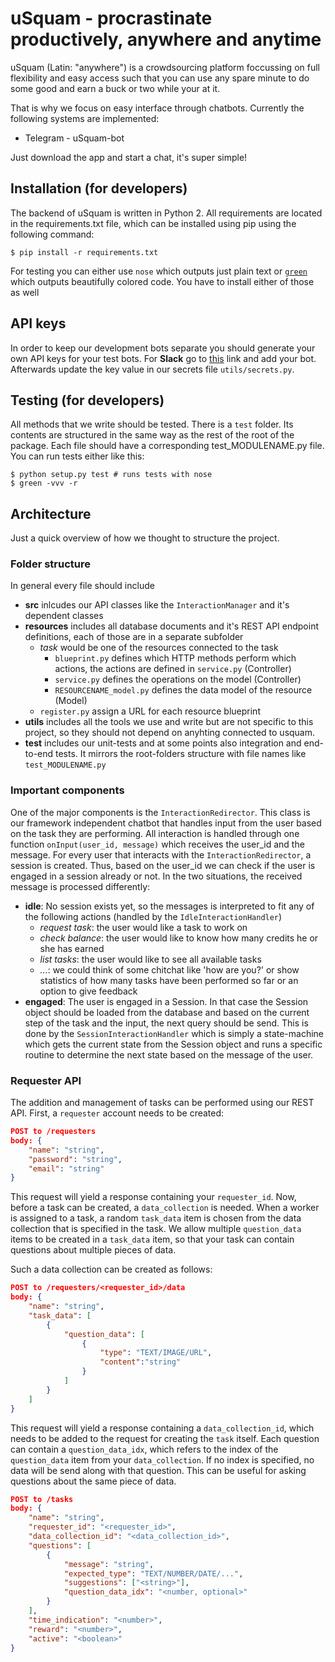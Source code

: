 # uSquam - procrastinate productively, anywhere and anytime

uSquam (Latin: "anywhere") is a crowdsourcing platform foccussing on full flexibility and 
easy access such that you can use any spare minute to do some good and earn a buck or two 
while your at it. 

That is why we focus on easy interface through chatbots. Currently the following systems
are implemented: 

* Telegram - uSquam-bot

Just download the app and start a chat, it's super simple!

## Installation (for developers)
The backend of uSquam is written in Python 2. All requirements are located in the requirements.txt file, which can be installed using pip using the following command:

```shell
$ pip install -r requirements.txt
```

For testing you can either use ```nose``` which outputs just plain text or 
[```green```](https://github.com/CleanCut/green) which 
outputs beautifully colored code. You have to install either of those as well 


## API keys

In order to keep our development bots separate you should generate your own 
API keys for your test bots. For **Slack** go to 
[this](https://in4325.slack.com/apps/new/A0F7YS25R-bots) link and add your 
bot. Afterwards update the key value in our secrets file `utils/secrets.py`.


## Testing (for developers)
All methods that we write should be tested. There is a ```test``` folder. Its contents are 
structured in the same way as the rest of the root of the package. Each file should have a
corresponding test_MODULENAME.py file. You can run tests either like this:

```shell
$ python setup.py test # runs tests with nose
$ green -vvv -r
```

## Architecture

Just a quick overview of how we thought to structure the project. 

### Folder structure
In general every file should include 

* **src** inlcudes our API classes like the `InteractionManager` and it's dependent classes
* **resources** includes all database documents and it's REST API endpoint definitions, each 
of those are in a separate subfolder
    - *task* would be one of the resources connected to the task
        * `blueprint.py` defines which HTTP methods perform which actions, the actions are 
        defined in `service.py` (Controller)
        * `service.py` defines the operations on the model (Controller)
        * `RESOURCENAME_model.py` defines the data model of the resource (Model)
    - `register.py` assign a URL for each resource blueprint
* **utils** includes all the tools we use and write but are not specific to this project, so 
they should not depend on anyhting connected to usquam.
* **test** includes our unit-tests and at some points also integration and end-to-end tests. 
It mirrors the root-folders structure with file names like `test_MODULENAME.py`

### Important components

One of the major components is the `InteractionRedirector`. This class is our framework independent
chatbot that handles input from the user based on the task they are performing. All interaction 
is handled through one function `onInput(user_id, message)` which receives the user_id and the 
message. For every user that interacts with the `InteractionRedirector`, a session is created. Thus,
based on the user_id we can check if the user is engaged in a session already or not. In the two
situations, the received message is processed differently:

* **idle**: No session exists yet, so the messages is interpreted to fit any of the following 
actions (handled by the `IdleInteractionHandler`)
    - *request task*: the user would like a task to work on
    - *check balance*: the user would like to know how many credits he or she has earned
    - *list tasks*: the user would like to see all available tasks
    - *...*: we could think of some chitchat like 'how are you?' or show statistics of how 
    many tasks have been performed so far or an option to give feedback 
* **engaged**: The user is engaged in a Session. In that case the Session object should be 
loaded from the database and based on the current step of the task and the input, the next
query should be send. This is done by the `SessionInteractionHandler` which is simply a 
state-machine which gets the current state from the Session object and runs a specific 
routine to determine the next state based on the message of the user.

### Requester API
The addition and management of tasks can be performed using our REST API. 
First, a `requester` account needs to be created:
```json
POST to /requesters
body: {
    "name": "string",
    "password": "string",
    "email": "string"
}
```
This request will yield a response containing your `requester_id`. 
Now, before a task can be created, a `data_collection` is needed. When a worker is assigned to a task,
  a random `task_data` item is chosen from the data collection that is specified in the task.
  We allow multiple `question_data` items to be created in a `task_data` item, 
  so that your task can contain questions about multiple pieces of data.
  
Such a data collection can be created as follows:
```json
POST to /requesters/<requester_id>/data
body: {
    "name": "string",
    "task_data": [
        {
            "question_data": [
                {
                    "type": "TEXT/IMAGE/URL",
                    "content":"string"
                }
            ]
        }
    ]
}
```

This request will yield a response containing a `data_collection_id`, which needs to be added to the request
for creating the `task` itself. Each question can contain a `question_data_idx`, 
which refers to the index of the `question_data` item from your `data_collection`. If no index is specified,
no data will be send along with that question. This can be useful for asking questions about the same
piece of data.
```json
POST to /tasks
body: {
	"name": "string",
	"requester_id": "<requester_id>",
	"data_collection_id": "<data_collection_id>",
	"questions": [
		{
			"message": "string",
			"expected_type": "TEXT/NUMBER/DATE/...",
			"suggestions": ["<string>"],
			"question_data_idx": "<number, optional>"
		}
	],
	"time_indication": "<number>",
	"reward": "<number>",
	"active": "<boolean>"
}
```
